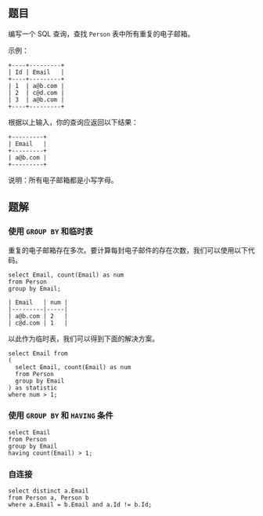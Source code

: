 ## 题目

编写一个 SQL 查询，查找 `Person` 表中所有重复的电子邮箱。

示例：

```
+----+---------+
| Id | Email   |
+----+---------+
| 1  | a@b.com |
| 2  | c@d.com |
| 3  | a@b.com |
+----+---------+
```

根据以上输入，你的查询应返回以下结果：

```
+---------+
| Email   |
+---------+
| a@b.com |
+---------+
```

说明：所有电子邮箱都是小写字母。

## 题解

### 使用 `GROUP BY` 和临时表

重复的电子邮箱存在多次。要计算每封电子邮件的存在次数，我们可以使用以下代码。

```mysql
select Email, count(Email) as num
from Person
group by Email;

| Email   | num |
|---------|-----|
| a@b.com | 2   |
| c@d.com | 1   |
```

以此作为临时表，我们可以得到下面的解决方案。

```mysql
select Email from
(
  select Email, count(Email) as num
  from Person
  group by Email
) as statistic
where num > 1;
```

### 使用 `GROUP BY` 和 `HAVING` 条件

```mysql
select Email
from Person
group by Email
having count(Email) > 1;
```

### 自连接

```mysql
select distinct a.Email
from Person a, Person b
where a.Email = b.Email and a.Id != b.Id;
```
